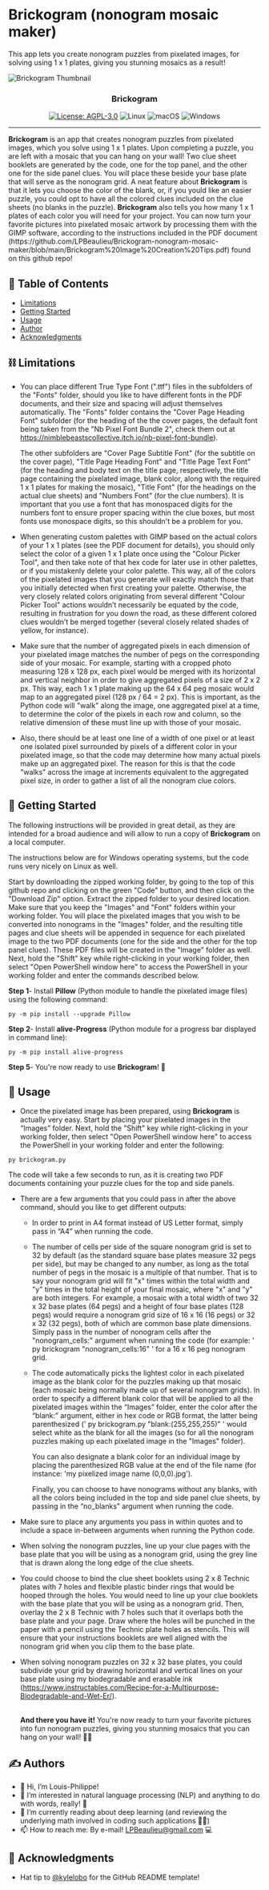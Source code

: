 # Brickogram (nonogram mosaic maker)
This app lets you create nonogram puzzles from pixelated images, for solving using 1 x 1 plates, giving you stunning mosaics as a result!

![Brickogram Thumbnail](https://github.com/LPBeaulieu/Brickogram-nonogram-mosaic-maker/blob/main/Brickogram%20Thumbnail.png)
<h3 align="center">Brickogram</h3>
<div align="center">
  
  [![License: AGPL-3.0](https://img.shields.io/badge/License-AGPLv3.0-brightgreen.svg)](https://github.com/LPBeaulieu/TintypeText/blob/main/LICENSE)
  ![Linux](https://img.shields.io/badge/Linux-FCC624?style=for-the-badge&logo=linux&logoColor=black)
  ![macOS](https://img.shields.io/badge/mac%20os-000000?style=for-the-badge&logo=macos&logoColor=F0F0F0)
  ![Windows](https://img.shields.io/badge/Windows-0078D6?style=for-the-badge&logo=windows&logoColor=white)
  
</div>

---

<p align="left"> <b>Brickogram</b> is an app that creates nonogram puzzles from pixelated images, which you solve using 1 x 1 plates. Upon completing a puzzle, you are left with a mosaic that you can hang on your wall! Two clue sheet booklets are generated by the code, one for the top panel, and the other one for the side panel clues. You will place these beside your base plate that will serve as the nonogram grid. A neat feature about <b>Brickogram</b> is that it lets you choose the color of the blank, or, if you yould like an easier puzzle, you could opt to have all the colored clues included on the clue sheets (no blanks in the puzzle). <b>Brickogram</b> also tells you how many 1 x 1 plates of each color you will need for your project. You can now turn your favorite pictures into pixelated mosaic artwork by processing them with the GIMP software, according to the instructions included in the PDF document (https://github.com/LPBeaulieu/Brickogram-nonogram-mosaic-maker/blob/main/Brickogram%20Image%20Creation%20Tips.pdf) found on this github repo!
</p>

## 📝 Table of Contents
- [Limitations](#limitations)
- [Getting Started](#getting_started)
- [Usage](#usage)
- [Author](#author)
- [Acknowledgments](#acknowledgments)

## ⛓️ Limitations <a name = "limitations"></a>

- You can place different True Type Font (".ttf") files in the subfolders of the "Fonts" folder, should you like to have different fonts in the PDF documents, and their size and spacing
will adjust themselves automatically. The "Fonts" folder contains the "Cover Page Heading Font" subfolder (for the heading of the the cover pages, the default font being taken from the
"Nb Pixel Font Bundle 2", check them out at https://nimblebeastscollective.itch.io/nb-pixel-font-bundle).

  The other subfolders are "Cover Page Subtitle Font" (for the subtitle on the cover page), "Title Page Heading Font" and "Title Page Text Font" (for the heading and body text on the title page, respectively, the title page containing the pixelated image, blank color, along with the required 1 x 1 plates for making the mosaic), "Title Font" (for the headings on the actual clue sheets) and "Numbers Font" (for the clue numbers). It is important that you use a font that has monospaced digits for the numbers font to ensure proper spacing within the clue boxes, but most fonts use monospace digits, so this shouldn't be a problem for you.

- When generating custom palettes with GIMP based on the actual colors of your 1 x 1 plates (see the PDF document for details), you should only select the color of a given 1 x 1 plate once using the "Colour Picker Tool", and then take note of that hex code for later use in other palettes, or if you mistakenly delete your color palette. This way, all of the colors of the pixelated images that you generate will exactly match those that you initially detected when first creating your palette. Otherwise, the very closely related colors originating from several different "Colour Picker Tool" actions wouldn’t necessarily be equated by the code, resulting in frustration for you down the road, as these different colored clues wouldn’t be merged together (several closely related shades of yellow, for instance).

- Make sure that the number of aggregated pixels in each dimension of your pixelated image matches the number of pegs on the corresponding side of your mosaic. For example, starting with a cropped photo measuring 128 x 128 px, each pixel would be merged with its horizontal and vertical neighbor in order to give aggregated pixels of a size of 2 x 2 px. This way, each 1 x 1 plate making up the 64 x 64 peg mosaic would map to an aggregated pixel (128 px / 64 = 2 px).  This is important, as the Python code will "walk" along the image, one aggregated pixel at a time, to determine the color of the pixels in each row and column, so the relative dimension of these must line up with those of your mosaic.

- Also, there should be at least one line of a width of one pixel or at least one isolated pixel surrounded by pixels of a different color in your pixelated image, so that the code may determine how many actual pixels make up an aggregated pixel. The reason for this is that the code "walks" across the image at increments equivalent to the aggregated pixel size, in order to gather a list of all the nonogram clue colors.  


## 🏁 Getting Started <a name = "getting_started"></a>

The following instructions will be provided in great detail, as they are intended for a broad audience and will allow to run a copy of <b>Brickogram</b> on a local computer.

The instructions below are for Windows operating systems, but the code runs very nicely on Linux as well.

Start by downloading the zipped working folder, by going to the top of this github repo and clicking on the green "Code" button, and then click on the "Download Zip" option. Extract the zipped folder to your desired location. Make sure that you keep the "Images" and "Font" folders within your working folder. You will place the pixelated images that you wish to be converted into nonograms in the "Images" folder, and the resulting title pages and clue sheets will be appended in sequence for each pixelated image to the two PDF documents (one for the side and the other for the top panel clues). These PDF files will be created in the "Image" folder as well. Next, hold the "Shift" key while right-clicking in your working folder, then select "Open PowerShell window here" to access the PowerShell in your working folder and enter the commands described below. 

<b>Step 1</b>- Install <b>Pillow</b> (Python module to handle the pixelated image files) using the following command:

```
py -m pip install --upgrade Pillow
```

<b>Step 2</b>- Install <b>alive-Progress</b> (Python module for a progress bar displayed in command line):
```
py -m pip install alive-progress
```

<b>Step 5</b>- You're now ready to use <b>Brickogram</b>! 🎉

## 🎈 Usage <a name="usage"></a>

- Once the pixelated image has been prepared, using <b>Brickogram</b> is actually very easy. Start by placing your pixelated images in the “Images” folder. Next, hold the "Shift" key while right-clicking in your working folder, then select "Open PowerShell window here" to access the PowerShell in your working folder and enter the following:

```
py brickogram.py
```
The code will take a few seconds to run, as it is creating two PDF documents containing your puzzle clues for the top and side panels. 

- There are a few arguments that you could pass in after the above command, should you like to get different outputs:

  - In order to print in A4 format instead of US Letter format, simply pass in “A4” when running the code. 

  - The number of cells per side of the square nonogram grid is set to 32 by default (as the standard square base plates measure 32 pegs per side), but may be changed to any number, as long as the total number of pegs in the mosaic is a multiple of that number. That is to say your nonogram grid will fit "x" times within the total width and "y" times in the total height of your final mosaic, where "x" and "y" are both integers. For example, a mosaic with a total width of two 32 x 32 base plates (64 pegs) and a height of four base plates (128 pegs) would require a nonogram grid size of 16 x 16 (16 pegs) or 32 x 32 (32 pegs), both of which are common base plate dimensions. Simply pass in the number of nonogram cells after the "nonogram_cells:" argument when running the code (for example: ' py brickogram "nonogram_cells:16" ' for a 16 x 16 peg nonogram grid.

  - The code automatically picks the lightest color in each pixelated image as the blank color for the puzzles making up that mosaic (each mosaic being normally made up of several nonogram grids). In order to specify a different blank color that will be applied to all the pixelated images within the “Images” folder, enter the color after the “blank:” argument, either in hex code or RGB format, the latter being parenthesized (' py brickogram.py "blank:(255,255,255)" ' would select white as the blank for all the images (so for all the nonogram puzzles making up each pixelated image in the "Images" folder). 

    You can also designate a blank color for an individual image by placing the parenthesized RGB value at the end of the file name (for instance: 'my pixelized image name (0,0,0).jpg').

    Finally, you can choose to have nonograms without any blanks, with all the colors being included in the top and side panel clue sheets, by passing in the “no_blanks” argument when running the code.

- Make sure to place any arguments you pass in within quotes and to include a space in-between arguments when running the Python code.

- When solving the nonogram puzzles, line up your clue pages with the base plate that you will be using as a nonogram grid, using the grey line that is drawn along the long edge of the clue sheets.

- You could choose to bind the clue sheet booklets using 2 x 8 Technic plates with 7 holes and flexible plastic binder rings that would be hooped through the holes. You would need to line up your clue booklets with the base plate that you will be using as a nonogram grid. Then, overlay the 2 x 8 Technic with 7 holes such that it overlaps both the base plate and your page. Draw where the holes will be punched in the paper with a pencil using the Technic plate holes as stencils. This will ensure that your instructions booklets are well aligned with the nonogram grid when you clip them to the base plate.

- When solving nonogram puzzles on 32 x 32 base plates, you could subdivide your grid by drawing horizontal and vertical lines on your base plate using my biodegradable and erasable ink (https://www.instructables.com/Recipe-for-a-Multipurpose-Biodegradable-and-Wet-Er/).
        
  <br><b>And there you have it!</b> You're now ready to turn your favorite pictures into fun nonogram puzzles, giving you stunning mosaics that you can hang on your wall! 🎉📖
  
  
## ✍️ Authors <a name = "author"></a>
- 👋 Hi, I’m Louis-Philippe!
- 👀 I’m interested in natural language processing (NLP) and anything to do with words, really! 📝
- 🌱 I’m currently reading about deep learning (and reviewing the underlying math involved in coding such applications 🧮😕)
- 📫 How to reach me: By e-mail! LPBeaulieu@gmail.com 💻


## 🎉 Acknowledgments <a name = "acknowledgments"></a>
- Hat tip to [@kylelobo](https://github.com/kylelobo) for the GitHub README template!




<!---
LPBeaulieu/LPBeaulieu is a ✨ special ✨ repository because its `README.md` (this file) appears on your GitHub profile.
You can click the Preview link to take a look at your changes.
--->
